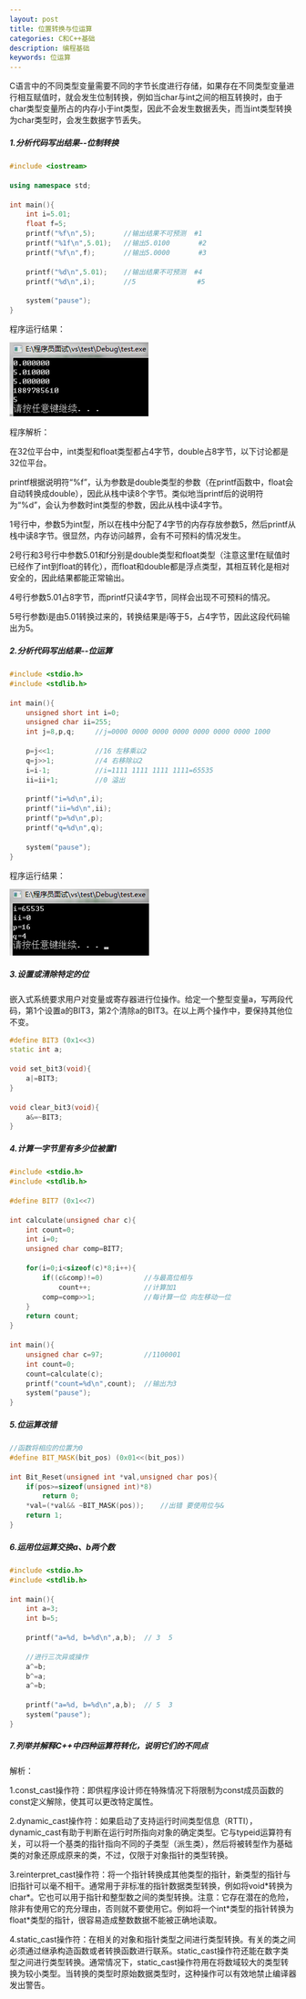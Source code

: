 ```yaml
---
layout: post
title: 位置转换与位运算
categories: C和C++基础
description: 编程基础
keywords: 位运算
---
```


C语言中的不同类型变量需要不同的字节长度进行存储，如果存在不同类型变量进行相互赋值时，就会发生位制转换，例如当char与int之间的相互转换时，由于char类型变量所占的内存小于int类型，因此不会发生数据丢失，而当int类型转换为char类型时，会发生数据字节丢失。

##### 1.分析代码写出结果--位制转换

```cpp
#include <iostream>

using namespace std;

int main(){
	int i=5.01;
	float f=5;
	printf("%f\n",5);       //输出结果不可预测  #1
	printf("%1f\n",5.01);   //输出5.0100       #2
	printf("%f\n",f);       //输出5.0000       #3

	printf("%d\n",5.01);    //输出结果不可预测  #4
	printf("%d\n",i);       //5               #5

	system("pause");
}
```

程序运行结果：

![](/images/posts/C++/96.png)

程序解析：

在32位平台中，int类型和float类型都占4字节，double占8字节，以下讨论都是32位平台。

printf根据说明符“%f”，认为参数是double类型的参数（在printf函数中，float会自动转换成double），因此从栈中读8个字节。类似地当printf后的说明符为“%d”，会认为参数时int类型的参数，因此从栈中读4字节。

1号行中，参数5为int型，所以在栈中分配了4字节的内存存放参数5，然后printf从栈中读8字节。很显然，内存访问越界，会有不可预料的情况发生。

2号行和3号行中参数5.01和f分别是double类型和float类型（注意这里f在赋值时已经作了int到float的转化），而float和double都是浮点类型，其相互转化是相对安全的，因此结果都能正常输出。

4号行参数5.01占8字节，而printf只读4字节，同样会出现不可预料的情况。

5号行参数i是由5.01转换过来的，转换结果是i等于5，占4字节，因此这段代码输出为5。


##### 2.分析代码写出结果--位运算

```cpp
#include <stdio.h>
#include <stdlib.h>

int main(){
	unsigned short int i=0;
	unsigned char ii=255;
	int j=8,p,q;     //j=0000 0000 0000 0000 0000 0000 0000 1000

	p=j<<1;          //16 左移乘以2
	q=j>>1;          //4 右移除以2
	i=i-1;           //i=1111 1111 1111 1111=65535
	ii=ii+1;         //0 溢出

	printf("i=%d\n",i);
	printf("ii=%d\n",ii);
	printf("p=%d\n",p);
	printf("q=%d\n",q);

	system("pause");
}
```

程序运行结果：

![](/images/posts/C++/97.png)


##### 3.设置或清除特定的位

嵌入式系统要求用户对变量或寄存器进行位操作。给定一个整型变量a，写两段代码，第1个设置a的BIT3，第2个清除a的BIT3。在以上两个操作中，要保持其他位不变。

```cpp
#define BIT3 (0x1<<3)
static int a;

void set_bit3(void){
	a|=BIT3;
}

void clear_bit3(void){
	a&=~BIT3;
}
```

##### 4.计算一字节里有多少位被置1

```cpp
#include <stdio.h>
#include <stdlib.h>

#define BIT7 (0x1<<7)

int calculate(unsigned char c){
	int count=0;
	int i=0;
	unsigned char comp=BIT7;

	for(i=0;i<sizeof(c)*8;i++){
		if((c&comp)!=0)          //与最高位相与
			count++;             //计算加1
		comp=comp>>1;            //每计算一位 向左移动一位
	}
	return count;
}

int main(){
	unsigned char c=97;          //1100001
	int count=0;
	count=calculate(c);
	printf("count=%d\n",count);  //输出为3
	system("pause");
}
```

##### 5.位运算改错

```cpp
//函数将相应的位置为0
#define BIT_MASK(bit_pos) (0x01<<(bit_pos))

int Bit_Reset(unsigned int *val,unsigned char pos){
	if(pos>=sizeof(unsigned int)*8)
		return 0;
	*val=(*val&& ~BIT_MASK(pos));    //出错 要使用位与&
	return 1;
}
```

##### 6.运用位运算交换a、b两个数

```cpp
#include <stdio.h>
#include <stdlib.h>

int main(){
	int a=3;
	int b=5;

	printf("a=%d, b=%d\n",a,b);  // 3  5

	//进行三次异或操作
	a^=b;
	b^=a;
	a^=b;

	printf("a=%d, b=%d\n",a,b);  // 5  3
	system("pause");
}
```

##### 7.列举并解释C++中四种运算符转化，说明它们的不同点

解析：

1.const_cast操作符：即供程序设计师在特殊情况下将限制为const成员函数的const定义解除，使其可以更改特定属性。

2.dynamic_cast操作符：如果启动了支持运行时间类型信息（RTTI），dynamic_cast有助于判断在运行时所指向对象的确定类型。它与typeid运算符有关，可以将一个基类的指针指向不同的子类型（派生类），然后将被转型作为基础类的对象还原成原来的类，不过，仅限于对象指针的类型转换。

3.reinterpret_cast操作符：将一个指针转换成其他类型的指针，新类型的指针与旧指针可以毫不相干。通常用于非标准的指针数据类型转换，例如将void\*转换为char\*。它也可以用于指针和整型数之间的类型转换。注意：它存在潜在的危险，除非有使用它的充分理由，否则就不要使用它。例如将一个int\*类型的指针转换为float\*类型的指针，很容易造成整数数据不能被正确地读取。

4.static_cast操作符：在相关的对象和指针类型之间进行类型转换。有关的类之间必须通过继承构造函数或者转换函数进行联系。static_cast操作符还能在数字类型之间进行类型转换。通常情况下，static_cast操作符用在将数域较大的类型转换为较小类型。当转换的类型时原始数据类型时，这种操作可以有效地禁止编译器发出警告。






